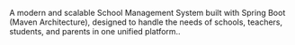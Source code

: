 A modern and scalable School Management System built with Spring Boot (Maven Architecture), designed to handle the needs of schools, teachers, students, and parents in one unified platform..
